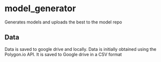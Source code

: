 # model_generator
Generates models and uploads the best to the model repo

## Data
Data is saved to google drive and locally. Data is initially obtained using the Polygon.io API. It is saved to Google drive in a CSV format
